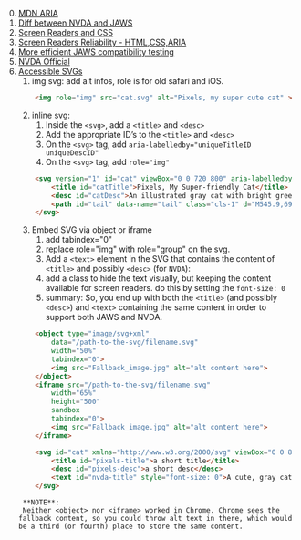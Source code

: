 0. [MDN ARIA](https://developer.mozilla.org/zh-CN/docs/Web/Accessibility/ARIA/Web_applications_and_ARIA_FAQ)
1. [Diff between NVDA and JAWS](https://stackoverflow.com/questions/45941017/what-are-differences-between-nvda-and-jaws-screen-readers)
2. [Screen Readers and CSS](https://webaim.org/blog/screen-readers-and-css/)
3. [Screen Readers Reliability - HTML,CSS,ARIA](https://www.powermapper.com/tests/screen-readers/)
4. [More efficient JAWS compatibility testing](https://www.paciellogroup.com/products/jaws-inspect/)
5. [NVDA Official](https://www.nvaccess.org/about-nvda/)
6. [Accessible SVGs](https://css-tricks.com/accessible-svgs/)
    1. img svg: add alt infos, role is for old safari and iOS.
    ```html
        <img role="img" src="cat.svg" alt="Pixels, my super cute cat" >
    ```
    2. inline svg: 
        1. Inside the `<svg>`, add a `<title>` and `<desc>`
        2. Add the appropriate ID’s to the `<title>` and `<desc>`
        3. On the `<svg>` tag, add `aria-labelledby="uniqueTitleID uniqueDescID"`
        4. On the `<svg>` tag, add `role="img"`
    ```html
        <svg version="1" id="cat" viewBox="0 0 720 800" aria-labelledby="catTitle catDesc" role="img">
            <title id="catTitle">Pixels, My Super-friendly Cat</title>
            <desc id="catDesc">An illustrated gray cat with bright green blinking eyes.</desc>
            <path id="tail" data-name="tail" class="cls-1" d="M545.9,695.9c8,28.2,23.2,42.3,27.2,46.9,21.4,24.1,41.5,40.2,81.1,42.9s65.4-14.2,60.8-26.8-23.1-9.1-51.3-8.3c-35.2.9-66.6-31.3-74.8-63.9s-7.9-63.8-36.8-85.5c-44.1-33-135.6-7.1-159.8-3.4s-48.4,52.5-9.6,45.1,91.4-23.1,123.2-12.7C537.8,640.4,537.9,667.7,545.9,695.9Z" transform="translate(-9.7 -9.3)"/>
        </svg>
    ```
    3. Embed SVG via object or iframe
        1. add tabindex="0"
        2. replace role="img" with role="group" on the svg.
        3. Add a `<text>` element in the SVG that contains the content of `<title>` and possibly `<desc>` (for `NVDA`):
        4. add a class to hide the text visually, but keeping the content available for screen readers. do this by setting the `font-size: 0`
        5. summary: So, you end up with both the `<title>` (and possibly `<desc>`) and `<text>` containing the same content in order to support both JAWS and NVDA.
    ```html
        <object type="image/svg+xml" 
            data="/path-to-the-svg/filename.svg" 
            width="50%" 
            tabindex="0">
            <img src="Fallback_image.jpg" alt="alt content here">
        </object>
        <iframe src="/path-to-the-svg/filename.svg" 
            width="65%" 
            height="500" 
            sandbox 
            tabindex="0">
            <img src="Fallback_image.jpg" alt="alt content here">     
        </iframe>

        <svg id="cat" xmlns="http://www.w3.org/2000/svg" viewBox="0 0 800 800" aria-labeledby="pixels-title pixels-desc" role="group">
            <title id="pixels-title">a short title</title>
            <desc id="pixels-desc">a short desc</desc>
            <text id="nvda-title" style="font-size: 0">A cute, gray cat with green eyes. Cat illustration by Heather Migliorisi.</text>
        </svg>
    ```
        **NOTE**:
        Neither <object> nor <iframe> worked in Chrome. Chrome sees the fallback content, so you could throw alt text in there, which would be a third (or fourth) place to store the same content.


